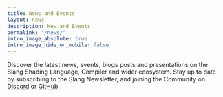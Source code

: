 ```yaml
---
title: News and Events
layout: news
description: New and Events
permalink: "/news/"
intro_image_absolute: true
intro_image_hide_on_mobile: false
---
```


Discover the latest news, events, blogs posts and presentations on the Slang Shading Language, Compiler and wider ecosystem. Stay up to date by subscribing to the Slang Newsletter, and joining the Community on [Discord](https://khr.io/slangdiscord) or [GitHub](https://github.com/shader-slang/).